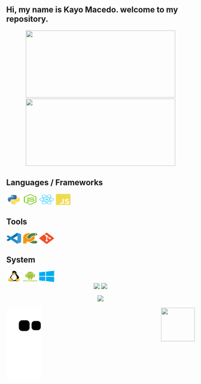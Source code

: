 ## Hi, my name is Kayo Macedo. welcome to my repository.

<div align="center">
<a href="https://github.com/kayomacedo"> </a>
<img height="180em" width="400em"src="https://github-readme-stats.vercel.app/api?username=kayomacedo&show_icons=true&theme=github_dark&include_all_commits=true&count_private=true">
<img height="180em" width="400em" src="https://github-readme-stats.vercel.app/api/top-langs/?username=kayomacedo&layout=compact&langs_count=7&theme=github_dark">
</div>
  
 
 <BGSOUND SRC="https://github.com/kayomacedo/kayomacedo/blob/main/.github/workflows/musica/fundoHP.wma" loop="-1">

 
  
  
 
  <!-- Linguagens e Frameworks -->
  <div>
  <h2>Languages / Frameworks</h2>
  <img  alt="Python" height="30" width="40" src="https://raw.githubusercontent.com/devicons/devicon/master/icons/python/python-original.svg">
  <img  alt="NodeJs" height="30" width="40" src="https://raw.githubusercontent.com/devicons/devicon/master/icons/nodejs/nodejs-original.svg">
  <img  alt="React-Native" height="30" width="40" src="https://raw.githubusercontent.com/devicons/devicon/master/icons/react/react-original.svg">
  <img alt="Js" height="30" width="40" src="https://raw.githubusercontent.com/devicons/devicon/master/icons/javascript/javascript-plain.svg">
  </div>
  <!-- Tools-->
  <div>
  <h2>Tools</h2>
  
  <img align="center" alt="Vscode" height="30" width="40" src="https://github.com/devicons/devicon/blob/master/icons/vscode/vscode-original.svg">
  <img align="center" alt="Pycharm" height="30" width="40" src="https://github.com/devicons/devicon/blob/master/icons/pycharm/pycharm-original.svg">
  <img align="center" alt="Git" height="30" width="40" src="https://github.com/devicons/devicon/blob/master/icons/git/git-original.svg">
  
  </div>
  <!-- System-->
  
  <div>
  <h2>System</h2>
  <img alt="Linux" height="30" width="40" src="https://raw.githubusercontent.com/devicons/devicon/master/icons/linux/linux-original.svg">
  <img alt="Android" height="30" width="40" src="https://github.com/devicons/devicon/blob/master/icons/android/android-plain-wordmark.svg">
  <img alt="Windows" height="30" width="40" src="https://github.com/kayomacedo/kayomacedo/blob/main/.github/workflows/icone/microsoft-windows-22-logo-svgrepo-com.svg">
  </div>
  
  
  
  
  
  
  <div align="center">
<a href="https://www.instagram.com/kayomacedo/"> <img src="https://img.shields.io/badge/-Instagram-%23E4405F?style=for-the-badge&logo=instagram&logoColor=white" target="_blank"></a>
 <a href="https://www.linkedin.com/in/kayo-macedo-2a36b7211/" target="_blank"><img src="https://img.shields.io/badge/-LinkedIn-%230077B5?style=for-the-badge&logo=linkedin&logoColor=white" target="_blank"></a>

</div>
  
  

 
 <div align= "center">
  
 
  
 <a href="mailto:kayo-macedo@outlook.com"> <img src="https://img.shields.io/badge/Gmail-D14836?style=for-the-badge&logo=gmail&logoColor=white" target="_blank"></a>
 


 </div>
 
<!-- Minion-->
 
 <a href = "https://www.youtube.com/watch?v=zREufNs-W_0&ab_channel=MikaelJrgamesmikinha" > <img align = "right" height="90" width="90" src="https://user-images.githubusercontent.com/57056101/172977173-14bb5ade-914e-428e-8788-3420283d2f78.gif" target="_blank"></a>


 
 

 
  ![Snake animation](https://github.com/kayomacedo/kayomacedo/blob/output/github-contribution-grid-snake.svg)
 



